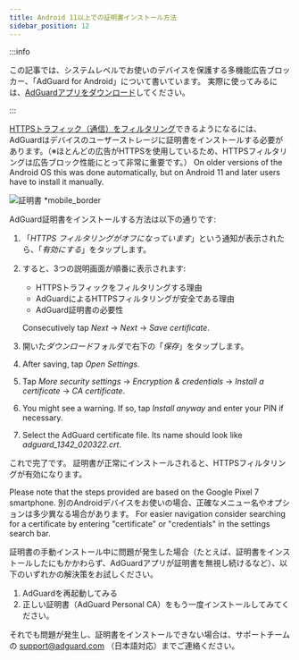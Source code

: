 ```yaml
---
title: Android 11以上での証明書インストール方法
sidebar_position: 12
---
```


:::info

この記事では、システムレベルでお使いのデバイスを保護する多機能広告ブロッカー、「AdGuard for Android」について書いています。 実際に使ってみるには、[AdGuardアプリをダウンロード](https://agrd.io/download-kb-adblock)してください。

:::

[HTTPSトラフィック（通信）をフィルタリング](/general/https-filtering/what-is-https-filtering.md)できるようになるには、AdGuardはデバイスのユーザーストレージに証明書をインストールする必要があります。（※ほとんどの広告がHTTPSを使用しているため、HTTPSフィルタリングは広告ブロック性能にとって非常に重要です。） On older versions of the Android OS this was done automatically, but on Android 11 and later users have to install it manually.

![証明書 *mobile_border](https://cdn.adtidy.org/content/kb/ad_blocker/android/solving_problems/manual-certificate/g.gif)

AdGuard証明書をインストールする方法は以下の通りです:

1. 「*HTTPS フィルタリングがオフになっています*」という通知が表示されたら、「*有効にする*」をタップします。

1. すると、3つの説明画面が順番に表示されます:
    - HTTPSトラフィックをフィルタリングする理由
    - AdGuardによるHTTPSフィルタリングが安全である理由
    - AdGuard証明書の必要性

    Consecutively tap *Next* → *Next* → *Save certificate*.

1. 開いた*ダウンロード*フォルダで右下の「*保存*」をタップします。

1. After saving, tap *Open Settings*.

1. Tap *More security settings* → *Encryption & credentials* → *Install a certificate* → *CA certificate*.

1. You might see a warning. If so, tap *Install anyway* and enter your PIN if necessary.

1. Select the AdGuard certificate file. Its name should look like *adguard_1342_020322.crt*.

これで完了です。 証明書が正常にインストールされると、HTTPSフィルタリングが有効になります。

Please note that the steps provided are based on the Google Pixel 7 smartphone. 別のAndroidデバイスをお使いの場合、正確なメニュー名やオプションは多少異なる場合があります。 For easier navigation consider searching for a certificate by entering "certificate" or "credentials" in the settings search bar.

証明書の手動インストール中に問題が発生した場合（たとえば、証明書をインストールしたにもかかわらず、AdGuardアプリが証明書を無視し続けるなど）、以下のいずれかの解決策をお試しください。

1. AdGuardを再起動してみる
2. 正しい証明書（AdGuard Personal CA）をもう一度インストールしてみてください。

それでも問題が発生し、証明書をインストールできない場合は、サポートチームの support@adguard.com （日本語対応）までご連絡ください。
